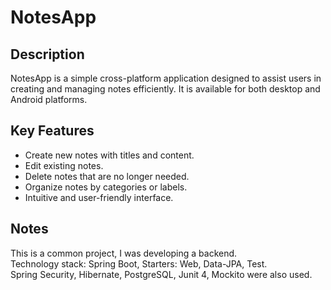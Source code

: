 # NotesApp
## Description
NotesApp is a simple cross-platform application designed to assist users in creating and managing notes efficiently. It is available for both desktop and Android platforms.
## Key Features
- Create new notes with titles and content.
- Edit existing notes.
- Delete notes that are no longer needed.
- Organize notes by categories or labels.
- Intuitive and user-friendly interface.
## Notes
This is a common project, I was developing a backend.\
Technology stack: Spring Boot, Starters: Web, Data-JPA, Test.\
Spring Security, Hibernate, PostgreSQL, Junit 4, Mockito were also used.
